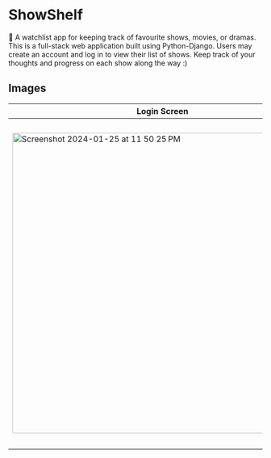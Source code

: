 # ShowShelf

🎥 A watchlist app for keeping track of favourite shows, movies, or dramas.
This is a full-stack web application built using Python-Django.
Users may create an account and log in to view their list of shows.
Keep track of your thoughts and progress on each show along the way :) 

## Images
| Login Screen | Registration | Main Menu | Create | Search |
| --------------- | ------------ | --------- | ------ | ------------ |
|<img width="595" alt="Screenshot 2024-01-25 at 11 50 25 PM" src="https://github.com/ashwu11/ShowShelf/assets/134242218/5c4c5335-c675-470b-903c-5de7287b31f3">| <img width="648" alt="Screenshot 2023-10-09 at 1 10 45 PM" src="https://github.com/ashwu11/ShowShelf/assets/134242218/13fcb9e8-185c-40d8-8533-c2ba5be181aa"> | <img width="648" alt="Screenshot 2023-10-09 at 1 14 44 PM" src="https://github.com/ashwu11/ShowShelf/assets/134242218/cce4d6bd-a8b3-4f16-85e3-373dfd5e07ca"> | <img width="648" alt="Screenshot 2023-10-09 at 1 16 09 PM" src="https://github.com/ashwu11/ShowShelf/assets/134242218/9522dfb0-ac05-4561-a94e-c2d833a9800f"> | <img width="648" alt="Screenshot 2023-10-09 at 1 21 32 PM" src="https://github.com/ashwu11/ShowShelf/assets/134242218/67c92ab4-760a-47e5-9ad7-882e0b090002"> |





